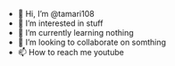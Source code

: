 - 👋 Hi, I’m @tamari108
- 👀 I’m interested in stuff
- 🌱 I’m currently learning nothing
- 💞️ I’m looking to collaborate on somthing
- 📫 How to reach me youtube
